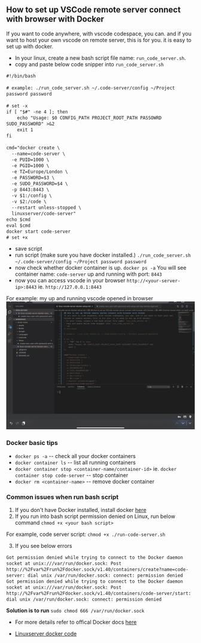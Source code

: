 ## How to set up VSCode remote server connect with browser with Docker
If you want to code anywhere, with vscode codespace, you can. and if you want to host your own vscode on remote server, this is for you. it is easy to set up with docker.
- In your linux, create a new bash script file name: `run_code_server.sh`. 
- copy and paste below code snipper into `run_code_server.sh`
```
#!/bin/bash

# example: ./run_code_server.sh ~/.code-server/config ~/Project password password

# set -x
if [ "$#" -ne 4 ]; then
	echo "Usage: $0 CONFIG_PATH PROJECT_ROOT_PATH PASSOWRD SUDO_PASSWORD" >&2
	exit 1
fi

cmd="docker create \
  --name=code-server \
  -e PUID=1000 \
  -e PGID=1000 \
  -e TZ=Europe/London \
  -e PASSWORD=$3 \
  -e SUDO_PASSWORD=$4 \
  -p 8443:8443 \
  -v $1:/config \
  -v $2:/code \
  --restart unless-stopped \
  linuxserver/code-server"
echo $cmd
eval $cmd
docker start code-server
# set +x
```
- save script
- run script (make sure you have docker installed.)
`./run_code_server.sh ~/.code-server/config ~/Project password password`
- now check whether docker container is up. 
`docker ps -a`
You will see container name: `code-server` up and running with port: `8443`
- now you can access vscode in your browser
`http://<your-server-ip>:8443` ie. `http://127.0.0.1:8443`

For example: my up and running vscode opened in browser
![vscode server in browser](../assets/setup/vscode-server-docker-setup.png)

### Docker basic tips
- `docker ps -a` -- check all your docker containers
- `docker container ls` -- list all running containers
- `docker container stop <container-name/container-id>` ie. `docker container stop code-server` -- stop container
- `docker rm <container-name>` -- remove docker container


### Common issues when run bash script
1. If you don't have Docker installed, install docker [here](https://runnable.com/docker/install-docker-on-linux)
2. If you run into bash script permission denied on Linux, run below command
`chmod +x <your bash script>` 

For example, code server script:
`chmod +x ./run-code-server.sh`

3. If you see below errors
```
Got permission denied while trying to connect to the Docker daemon socket at unix:///var/run/docker.sock: Post http://%2Fvar%2Frun%2Fdocker.sock/v1.40/containers/create?name=code-server: dial unix /var/run/docker.sock: connect: permission denied
Got permission denied while trying to connect to the Docker daemon socket at unix:///var/run/docker.sock: Post http://%2Fvar%2Frun%2Fdocker.sock/v1.40/containers/code-server/start: dial unix /var/run/docker.sock: connect: permission denied
```

**Solution is to run**
`sudo chmod 666 /var/run/docker.sock`

- For more details refer to offical Docker docs [here](https://docs.docker.com/install/linux/linux-postinstall/#manage-docker-as-a-non-root-user)

- [Linuxserver docker code](https://github.com/linuxserver/docker-code-server)